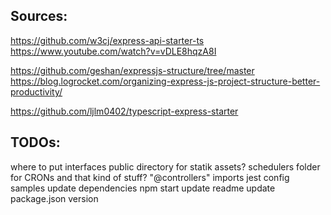## Sources:

https://github.com/w3cj/express-api-starter-ts
https://www.youtube.com/watch?v=vDLE8hqzA8I

https://github.com/geshan/expressjs-structure/tree/master
https://blog.logrocket.com/organizing-express-js-project-structure-better-productivity/

https://github.com/ljlm0402/typescript-express-starter

## TODOs:

where to put interfaces
public directory for statik assets?
schedulers folder for CRONs and that kind of stuff?
"@controllers" imports
jest config
samples
update dependencies
npm start
update readme
update package.json version

